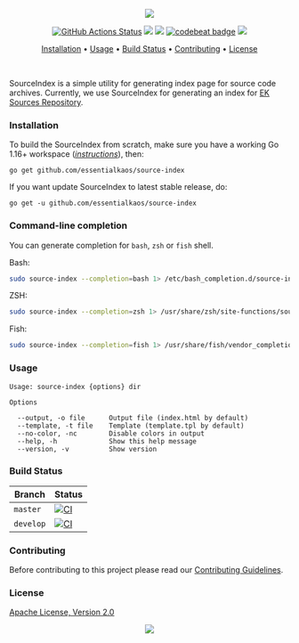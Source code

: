 <p align="center"><a href="#readme"><img src="https://gh.kaos.st/source-index.svg"/></a></p>

<p align="center">
  <a href="https://github.com/essentialkaos/source-index/actions"><img src="https://github.com/essentialkaos/source-index/workflows/CI/badge.svg" alt="GitHub Actions Status" /></a>
  <a href="https://github.com/essentialkaos/source-index/actions?query=workflow%3ACodeQL"><img src="https://github.com/essentialkaos/source-index/workflows/CodeQL/badge.svg" /></a>
  <a href="https://goreportcard.com/report/github.com/essentialkaos/source-index"><img src="https://goreportcard.com/badge/github.com/essentialkaos/source-index"></a>
  <a href="https://codebeat.co/projects/github-com-essentialkaos-source-index-master"><img alt="codebeat badge" src="https://codebeat.co/badges/dec317bf-9da2-4d56-ab9b-a31dde545285" /></a>
  <a href="#license"><img src="https://gh.kaos.st/apache2.svg"></a>
</p>

<p align="center"><a href="#installation">Installation</a> • <a href="#usage">Usage</a> • <a href="#build-status">Build Status</a> • <a href="#contributing">Contributing</a> • <a href="#license">License</a></p>

</br>

SourceIndex is a simple utility for generating index page for source code archives. Currently, we use SourceIndex for generating an index for [EK Sources Repository](https://source.kaos.st).

### Installation

To build the SourceIndex from scratch, make sure you have a working Go 1.16+ workspace (_[instructions](https://golang.org/doc/install)_), then:

```
go get github.com/essentialkaos/source-index
```

If you want update SourceIndex to latest stable release, do:

```
go get -u github.com/essentialkaos/source-index
```

### Command-line completion

You can generate completion for `bash`, `zsh` or `fish` shell.

Bash:
```bash
sudo source-index --completion=bash 1> /etc/bash_completion.d/source-index
```


ZSH:
```bash
sudo source-index --completion=zsh 1> /usr/share/zsh/site-functions/source-index
```


Fish:
```bash
sudo source-index --completion=fish 1> /usr/share/fish/vendor_completions.d/source-index.fish
```

### Usage

```
Usage: source-index {options} dir

Options

  --output, -o file      Output file (index.html by default)
  --template, -t file    Template (template.tpl by default)
  --no-color, -nc        Disable colors in output
  --help, -h             Show this help message
  --version, -v          Show version

```

### Build Status

| Branch | Status |
|------------|--------|
| `master` | [![CI](https://github.com/essentialkaos/source-index/workflows/CI/badge.svg?branch=master)](https://github.com/essentialkaos/source-index/actions) |
| `develop` | [![CI](https://github.com/essentialkaos/source-index/workflows/CI/badge.svg?branch=develop)](https://github.com/essentialkaos/source-index/actions) |

### Contributing

Before contributing to this project please read our [Contributing Guidelines](https://github.com/essentialkaos/contributing-guidelines#contributing-guidelines).

### License

[Apache License, Version 2.0](https://www.apache.org/licenses/LICENSE-2.0)

<p align="center"><a href="https://essentialkaos.com"><img src="https://gh.kaos.st/ekgh.svg"/></a></p>
